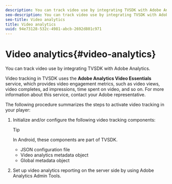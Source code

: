 ```yaml
---
description: You can track video use by integrating TVSDK with Adobe Analytics.
seo-description: You can track video use by integrating TVSDK with Adobe Analytics.
seo-title: Video analytics
title: Video analytics
uuid: 94e73128-532c-4981-abcb-2692d801c971
---
```


# Video analytics{#video-analytics}

You can track video use by integrating TVSDK with Adobe Analytics.

Video tracking in TVSDK uses the **Adobe Analytics Video Essentials** service, which provides video engagement metrics, such as video views, video completes, ad impressions, time spent on video, and so on. For more information about this service, contact your Adobe representative.

The following procedure summarizes the steps to activate video tracking in your player:

1. Initialize and/or configure the following video tracking components:

   >[!TIP]
   >
   >In Android, these components are part of TVSDK.

    * JSON configuration file 
    * Video analytics metadata object 
    * Global metadata object

1. Set up video analytics reporting on the server side by using Adobe Analytics Admin Tools.

